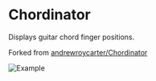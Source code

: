 Chordinator
===========
Displays guitar chord finger positions.

Forked from [andrewroycarter/Chordinator](https://github.com/andrewroycarter/Chordinator)

![Example](https://raw.github.com/rigel314/pebbleChordinator/df220c8a9e93d57d3578200973b4ba8eca8b0e78/images/Chordinator.png)
